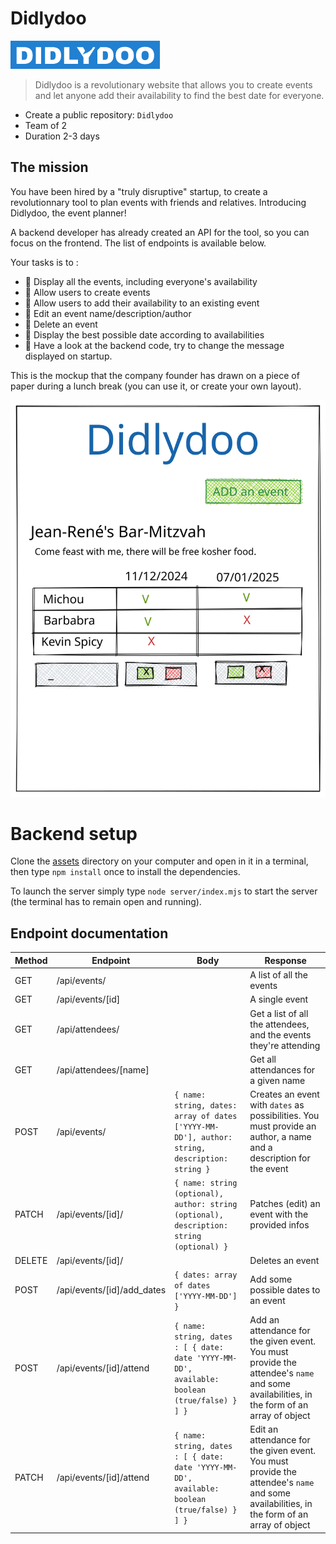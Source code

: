 # Didlydoo

![Didlydoo](logo.png)

> Didlydoo is a revolutionary website that allows you to create events and let anyone add their availability to find the best date for everyone.

- Create a public repository: `Didlydoo`
- Team of 2
- Duration 2-3 days

## The mission

You have been hired by a "truly disruptive" startup, to create a revolutionnary tool to plan events with friends and relatives. Introducing Didlydoo, the event planner!

A backend developer has already created an API for the tool, so you can focus on the frontend. The list of endpoints is available below.

Your tasks is to :

- 🌱 Display all the events, including everyone's availability
- 🌱 Allow users to create events
- 🌱 Allow users to add their availability to an existing event
- 🌱 Edit an event name/description/author
- 🌱 Delete an event
- 🌼 Display the best possible date according to availabilities
- 🌼 Have a look at the backend code, try to change the message displayed on startup.

This is the mockup that the company founder has drawn on a piece of paper during a lunch break (you can use it, or create your own layout).

![Didlydoo](./didlydoo.svg)

# Backend setup

Clone the [assets](./assets) directory on your computer and open in it in a terminal, then type `npm install` once to install the dependencies.

To launch the server simply type `node server/index.mjs` to start the server (the terminal has to remain open and running).

## Endpoint documentation

| Method | Endpoint                   | Body                                                                                          | Response                                                                                                                                  |
| ------ | -------------------------- | --------------------------------------------------------------------------------------------- | ----------------------------------------------------------------------------------------------------------------------------------------- |
| GET    | /api/events/               |                                                                                               | A list of all the events                                                                                                                  |
| GET    | /api/events/[id]           |                                                                                               | A single event                                                                                                                            |
| GET    | /api/attendees/            |                                                                                               | Get a list of all the attendees, and the events they're attending                                                                         |
| GET    | /api/attendees/[name]      |                                                                                               | Get all attendances for a given name                                                                                                      |
| POST   | /api/events/               | `{ name: string, dates: array of dates ['YYYY-MM-DD'], author: string, description: string }` | Creates an event with `dates` as possibilities. You must provide an author, a name and a description for the event                        |
| PATCH  | /api/events/[id]/          | `{ name: string (optional), author: string (optional), description: string (optional) }`      | Patches (edit) an event with the provided infos                                                                                           |
| DELETE | /api/events/[id]/          |                                                                                               | Deletes an event                                                                                                                          |
| POST   | /api/events/[id]/add_dates | `{ dates: array of dates ['YYYY-MM-DD'] }`                                                    | Add some possible dates to an event                                                                                                       |
| POST   | /api/events/[id]/attend    | `{ name: string, dates : [ { date: date 'YYYY-MM-DD', available: boolean (true/false) } ] }`  | Add an attendance for the given event. You must provide the attendee's `name` and some availabilities, in the form of an array of object  |
| PATCH  | /api/events/[id]/attend    | `{ name: string, dates : [ { date: date 'YYYY-MM-DD', available: boolean (true/false) } ] }`  | Edit an attendance for the given event. You must provide the attendee's `name` and some availabilities, in the form of an array of object |
